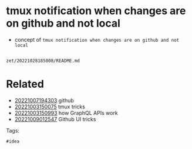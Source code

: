 # tmux notification when changes are on github and not local

- concept of `tmux notification when changes are on github and not local`

```
```

` zet/20221028185008/README.md `

# Related

- [20221007194303](/zet/20221007194303/README.md) github
- [20221003150075](/zet/20221003150075/README.md) tmux tricks
- [20221003150993](/zet/20221003150993/README.md) how GraphQL APIs work
- [20221009012547](/zet/20221009012547/README.md) Github UI tricks

Tags:

    #idea
